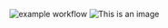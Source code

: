 ![example workflow](https://github.com/github/docs/actions/workflows/main.yml/badge.svg)
![This is an image](https://myoctocat.com/assets/images/base-octocat.svg)
